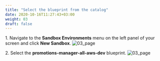 ```yaml
---
title: "Select the blueprint from the catalog"
date: 2020-10-16T11:27:43+03:00
weight: 03
draft: false
---
```


1\. Navigate to the __Sandbox Environments__ menu on the left panel of your screen and click __New Sandbox__.
![03_page](/images/module2/02_page.png)

2\. Select the __promotions-manager-all-aws-dev__ blueprint.
![03_page](/images/module2/03_page.png)
